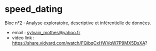 # speed_dating
Bloc n°2 : Analyse exploratoire, descriptive et inférentielle de données.

* email : sylvain_mothes@yahoo.fr
* video link : https://share.vidyard.com/watch/FQibqCxHWVqW7P9MX5DsXA?
